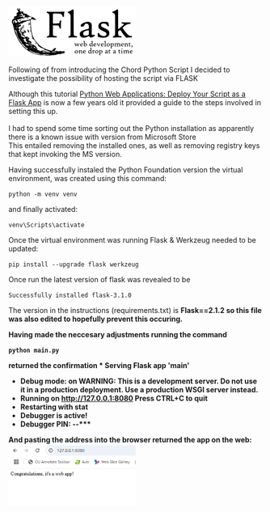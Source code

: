 <img class="image" src="/docs/assets/Flask_logo.png" width = "50%">

Following of from introducing the Chord Python Script I decided to investigate the possibility of hosting the script via FLASK

Although this tutorial <a href="https://realpython.com/python-web-applications/">Python Web Applications: Deploy Your Script as a Flask App</a> is now a few years old it provided a guide to the steps involved in setting this up.<br><BR>
I had to spend some time sorting out the Python installation as apparently there is a known issue with version from Microsoft Store<br> This entailed removing the installed ones, as well as removing registry keys that kept invoking the MS version.

Having successfully instaled the Python Foundation version the virtual environment, was created using this command:

 
    
    python -m venv venv

 
and finally activated:

    venv\Scripts\activate

Once the virtual environment was running Flask & Werkzeug needed to be updated:

    pip install --upgrade flask werkzeug

Once run the latest version of flask was revealed to be

    Successfully installed flask-3.1.0

The version in the instructions (requirements.txt) is <b>Flask==2.1.2<b> so this file was also edited to hopefully prevent this occuring.

Having made the neccesary adjustments running the command

    python main.py

returned the confirmation
     * Serving Flask app 'main'
 * Debug mode: on
WARNING: This is a development server. Do not use it in a production deployment. Use a production WSGI server instead.
 * Running on http://127.0.0.1:8080
Press CTRL+C to quit
 * Restarting with stat
 * Debugger is active!
 * Debugger PIN: ***-***-***

And pasting the address into the browser returned the app on the web:
<img class="image" src="/docs/assets/localRun.png" width = "50%">
    


    



